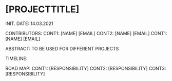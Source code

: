 # [PROJECTTITLE]
INIT. DATE: 14.03.2021

CONTRIBUTORS:
  CONT1: [NAME] [EMAIL] 
  CONT2: [NAME] [EMAIL] 
  CONT1: [NAME] [EMAIL] 

ABSTRACT: TO BE USED FOR DIFFERENT PROJECTS

TIMELINE:

ROAD MAP:
  CONT1: [RESPONSIBILITY]
  CONT2: [RESPONSIBILITY]
  CONT3: [RESPONSIBILITY]

